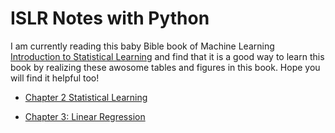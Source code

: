 # ISLR Notes with Python

I am currently reading this baby Bible book of Machine Learning [Introduction to Statistical Learning](http://www-bcf.usc.edu/~gareth/ISL/)
and find that it is a good way to learn this book by realizing these awosome tables and figures in this book. Hope you will find it helpful too!

- [Chapter 2 Statistical Learning](https://github.com/gogowenzhang/ISLR_notes_python/blob/master/Chapter%202%20Statistical%20Learning.ipynb)

- [Chapter 3: Linear Regression](https://github.com/gogowenzhang/ISLR_notes_python/blob/master/Chapter%203%20Linear%20Regression.ipynb)
